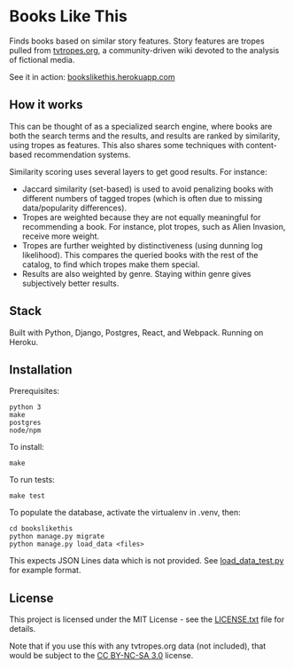 # Books Like This
Finds books based on similar story features.
Story features are tropes pulled from
[tvtropes.org](https://tvtropes.org), a community-driven wiki
devoted to the analysis of fictional media.

See it in action:
[bookslikethis.herokuapp.com](https://bookslikethis.herokuapp.com)

## How it works
This can be thought of as a specialized search engine, where books
are both the search terms and the results, and results are ranked
by similarity, using tropes as features. This also shares some
techniques with content-based recommendation systems.

Similarity scoring uses several layers to get good results. For instance:
* Jaccard similarity (set-based) is used to avoid penalizing
books with different numbers of tagged tropes (which is often
due to missing data/popularity differences).
* Tropes are weighted because they are not equally meaningful
for recommending a book. For instance, plot tropes, such as
Alien Invasion, receive more weight.
* Tropes are further weighted by distinctiveness (using dunning
log likelihood). This compares the queried books with the rest
of the catalog, to find which tropes make them special.
* Results are also weighted by genre. Staying within genre
gives subjectively better results.

## Stack
Built with Python, Django, Postgres, React, and Webpack. Running on Heroku.

## Installation
Prerequisites:
```
python 3
make
postgres
node/npm
```

To install:
```
make
```

To run tests:
```
make test
```

To populate the database, activate the virtualenv in .venv, then:
```
cd bookslikethis
python manage.py migrate
python manage.py load_data <files>
```

This expects JSON Lines data which is not provided.
See [load_data_test.py](bookslikethis/core/management/commands/load_data_test.py)
for example format.

## License

This project is licensed under the MIT License - see the
[LICENSE.txt](LICENSE.txt) file for details.

Note that if you use this with any tvtropes.org data (not included), that
would be subject to the [CC BY-NC-SA 3.0](https://creativecommons.org/licenses/by-nc-sa/3.0/) license.
